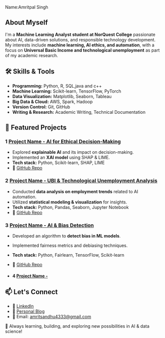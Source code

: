  Name:Amritpal Singh

##  About Myself
I'm a **Machine Learning Analyst student at NorQuest College** passionate about AI, data-driven solutions, and responsible technology development. My interests include **machine learning, AI ethics, and automation**, with a focus on **Universal Basic Income and technological unemployment** as part of my academic research.

## 🛠 Skills & Tools
- **Programming:** Python, R, SQL,java and c++
- **Machine Learning:** Scikit-learn, TensorFlow, PyTorch
- **Data Visualization:** Matplotlib, Seaborn, Tableau
- **Big Data & Cloud:** AWS, Spark, Hadoop
- **Version Control:** Git, GitHub
- **Writing & Research:** Academic Writing, Technical Documentation

## 📌 Featured Projects

### 1️ [Project Name - AI for Ethical Decision-Making](#)
- Explored **explainable AI** and its impact on decision-making.
- Implemented an **XAI model** using SHAP & LIME.
- **Tech stack:** Python, Scikit-learn, SHAP, LIME
- 📌 [GitHub Repo](#)

### 2️ [Project Name - UBI & Technological Unemployment Analysis](#)
- Conducted **data analysis on employment trends** related to AI automation.
- Utilized **statistical modeling & visualization** for insights.
- **Tech stack:** Python, Pandas, Seaborn, Jupyter Notebook
- 📌 [GitHub Repo](#)

### 3️ [Project Name - AI & Bias Detection](#)
- Developed an algorithm to **detect bias in ML models**.
- Implemented fairness metrics and debiasing techniques.
- **Tech stack:** Python, Fairlearn, TensorFlow, Scikit-learn
- 📌 [GitHub Repo](#)

- #### 4   [Project Name - ](#) 

## 📫 Let's Connect
- 💼 [LinkedIn](#)
- 📝 [Personal Blog](#)
- 📧 Email: amritsandhu4333@gmail.com

🚀 Always learning, building, and exploring new possibilities in AI & data science!
